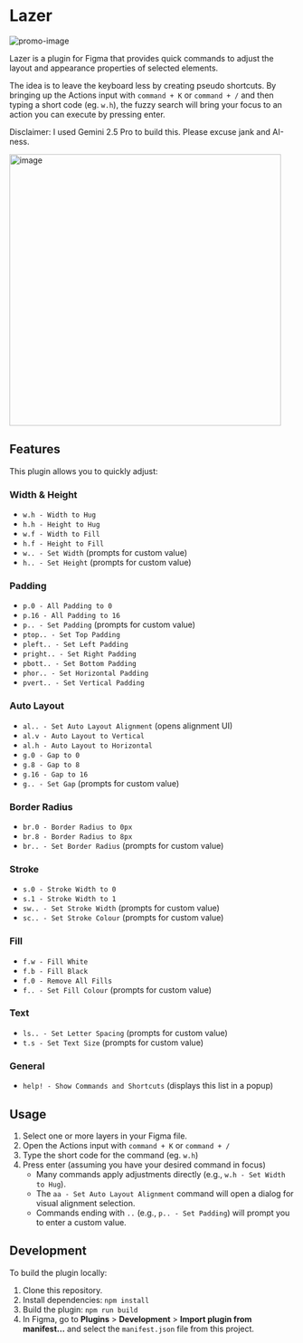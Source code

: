 # Lazer
![promo-image](https://github.com/user-attachments/assets/a6dbfc1b-7ba2-4026-af77-5fdc02c4987f)


Lazer is a plugin for Figma that provides quick commands to adjust the layout and appearance properties of selected elements.

The idea is to leave the keyboard less by creating pseudo shortcuts. By bringing up the Actions input with `command + K` or `command + /` and then typing a short code (eg. `w.h`), the fuzzy search will bring your focus to an action you can execute by pressing enter.

Disclaimer: I used Gemini 2.5 Pro to build this. Please excuse jank and AI-ness.

<img width="480" alt="image" src="https://github.com/user-attachments/assets/eaa1e929-53f7-40d9-b63b-87db789d7de0" />

## Features

This plugin allows you to quickly adjust:

### Width & Height
*   `w.h - Width to Hug`
*   `h.h - Height to Hug`
*   `w.f - Width to Fill`
*   `h.f - Height to Fill`
*   `w.. - Set Width`  (prompts for custom value)
*   `h.. - Set Height` (prompts for custom value)

### Padding
*   `p.0 - All Padding to 0`
*   `p.16 - All Padding to 16`
*   `p.. - Set Padding` (prompts for custom value)
*   `ptop.. - Set Top Padding`
*   `pleft.. - Set Left Padding`
*   `pright.. - Set Right Padding`
*   `pbott.. - Set Bottom Padding`
*   `phor.. - Set Horizontal Padding`
*   `pvert.. - Set Vertical Padding`

### Auto Layout
*   `al.. - Set Auto Layout Alignment` (opens alignment UI)
*   `al.v - Auto Layout to Vertical`
*   `al.h - Auto Layout to Horizontal`
*   `g.0 - Gap to 0`
*   `g.8 - Gap to 8`
*   `g.16 - Gap to 16`
*   `g.. - Set Gap` (prompts for custom value)

### Border Radius
*   `br.0 - Border Radius to 0px`
*   `br.8 - Border Radius to 8px`
*   `br.. - Set Border Radius` (prompts for custom value)

### Stroke
*   `s.0 - Stroke Width to 0`
*   `s.1 - Stroke Width to 1`
*   `sw.. - Set Stroke Width` (prompts for custom value)
*   `sc.. - Set Stroke Colour` (prompts for custom value)

### Fill
*   `f.w - Fill White`
*   `f.b - Fill Black`
*   `f.0 - Remove All Fills`
*   `f.. - Set Fill Colour` (prompts for custom value)

### Text
*   `ls.. - Set Letter Spacing` (prompts for custom value)
*   `t.s - Set Text Size` (prompts for custom value)

### General
*   `help! - Show Commands and Shortcuts` (displays this list in a popup)

## Usage

1.  Select one or more layers in your Figma file.
2.  Open the Actions input with `command + K` or `command + /`
3.  Type the short code for the command (eg. `w.h`)
4.  Press enter (assuming you have your desired command in focus)
    *   Many commands apply adjustments directly (e.g., `w.h - Set Width to Hug`).
    *   The `aa - Set Auto Layout Alignment` command will open a dialog for visual alignment selection.
    *   Commands ending with `..` (e.g., `p.. - Set Padding`) will prompt you to enter a custom value.

## Development

To build the plugin locally:

1.  Clone this repository.
2.  Install dependencies: `npm install`
3.  Build the plugin: `npm run build`
4.  In Figma, go to **Plugins** > **Development** > **Import plugin from manifest...** and select the `manifest.json` file from this project.
